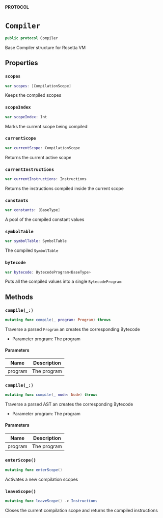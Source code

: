 **PROTOCOL**

# `Compiler`

```swift
public protocol Compiler
```

Base Compiler structure for Rosetta VM

## Properties
### `scopes`

```swift
var scopes: [CompilationScope]
```

Keeps the compiled scopes

### `scopeIndex`

```swift
var scopeIndex: Int
```

Marks the current scope being compiled

### `currentScope`

```swift
var currentScope: CompilationScope
```

Returns the current active scope

### `currentInstructions`

```swift
var currentInstructions: Instructions
```

Returns the instructions compiled inside the current scope

### `constants`

```swift
var constants: [BaseType]
```

A pool of the compiled constant values

### `symbolTable`

```swift
var symbolTable: SymbolTable
```

The compiled `SymbolTable`

### `bytecode`

```swift
var bytecode: BytecodeProgram<BaseType>
```

Puts all the compiled values into a single `BytecodeProgram`

## Methods
### `compile(_:)`

```swift
mutating func compile(_ program: Program) throws
```

Traverse a parsed `Program` an creates the corresponding Bytecode
- Parameter program: The program

#### Parameters

| Name | Description |
| ---- | ----------- |
| program | The program |

### `compile(_:)`

```swift
mutating func compile(_ node: Node) throws
```

Traverse a parsed AST an creates the corresponding Bytecode
- Parameter program: The program

#### Parameters

| Name | Description |
| ---- | ----------- |
| program | The program |

### `enterScope()`

```swift
mutating func enterScope()
```

Activates a new compilation scopes

### `leaveScope()`

```swift
mutating func leaveScope() -> Instructions
```

Closes the current compilation scope and returns the compiled instructions
